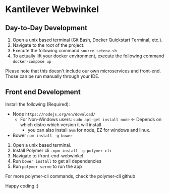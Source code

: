 # Kantilever Webwinkel

## Day-to-Day Development
1. Open a unix based terminal (Git Bash, Docker Quickstart Terminal, etc.).
2. Navigate to the root of the project.
3. Execute the following command `source setenv.sh`
4. To actually lift your docker environment, execute the following command `docker-compose up`

Please note that this doesn't include our own microservices and front-end. Those can be run manually through your IDE.

## Front end Development
Install the following (Required):
- Node `https://nodejs.org/en/download/`
  - For Non-Windows users: `sudo apt-get install node` <- Depends on which distro which version it will install
     - you can also install `nvm` for node, EZ for windows and linux.
- Bower `npm install -g bower`

1. Open a unix based terminal.
2. Install Polymer cli : `npm install -g polymer-cli`
3. Navigate to /front-end-webwinkel
4. Run `bower install` to get all dependencies
5. Run `polymer serve` to run the app

For more polymer-cli commands, check the polymer-cli github

Happy coding :)
